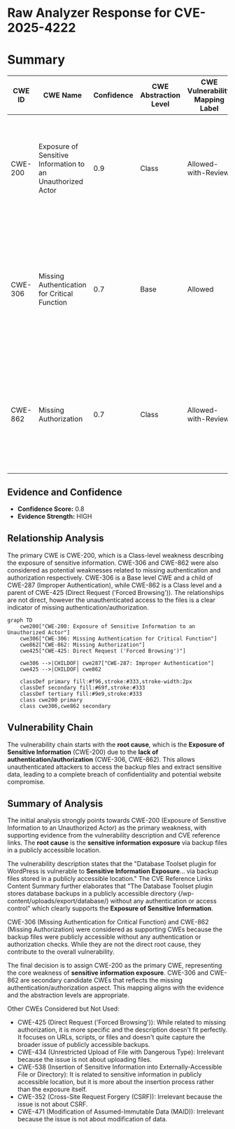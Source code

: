 # Raw Analyzer Response for CVE-2025-4222

# Summary
| CWE ID | CWE Name | Confidence | CWE Abstraction Level | CWE Vulnerability Mapping Label | CWE-Vulnerability Mapping Notes |
|---|---|---|---|---|---|
| CWE-200 | Exposure of Sensitive Information to an Unauthorized Actor | 0.9 | Class | Allowed-with-Review | Primary CWE. The product exposes sensitive information to an actor that is not explicitly authorized to have access to that information. |
| CWE-306 | Missing Authentication for Critical Function | 0.7 | Base | Allowed | Secondary candidate. The product does not perform any authentication for functionality that requires a provable user identity or consumes a significant amount of resources. |
| CWE-862 | Missing Authorization | 0.7 | Class | Allowed-with-Review | Secondary candidate. The product does not perform an authorization check when an actor attempts to access a resource or perform an action. |

## Evidence and Confidence

*   **Confidence Score:** 0.8
*   **Evidence Strength:** HIGH

## Relationship Analysis
The primary CWE is CWE-200, which is a Class-level weakness describing the exposure of sensitive information. CWE-306 and CWE-862 were also considered as potential weaknesses related to missing authentication and authorization respectively. CWE-306 is a Base level CWE and a child of CWE-287 (Improper Authentication), while CWE-862 is a Class level and a parent of CWE-425 (Direct Request ('Forced Browsing')). The relationships are not direct, however the unauthenticated access to the files is a clear indicator of missing authentication/authorization.

```mermaid
graph TD
    cwe200["CWE-200: Exposure of Sensitive Information to an Unauthorized Actor"]
    cwe306["CWE-306: Missing Authentication for Critical Function"]
    cwe862["CWE-862: Missing Authorization"]
    cwe425["CWE-425: Direct Request ('Forced Browsing')"]

    cwe306 -->|CHILDOF| cwe287["CWE-287: Improper Authentication"]
    cwe425 -->|CHILDOF| cwe862

    classDef primary fill:#f96,stroke:#333,stroke-width:2px
    classDef secondary fill:#69f,stroke:#333
    classDef tertiary fill:#9e9,stroke:#333
    class cwe200 primary
    class cwe306,cwe862 secondary
```

## Vulnerability Chain
The vulnerability chain starts with the **root cause**, which is the **Exposure of Sensitive Information** (CWE-200) due to the **lack of authentication/authorization** (CWE-306, CWE-862). This allows unauthenticated attackers to access the backup files and extract sensitive data, leading to a complete breach of confidentiality and potential website compromise.

## Summary of Analysis
The initial analysis strongly points towards CWE-200 (Exposure of Sensitive Information to an Unauthorized Actor) as the primary weakness, with supporting evidence from the vulnerability description and CVE reference links. The **root cause** is the **sensitive information exposure** via backup files in a publicly accessible location.

The vulnerability description states that the "Database Toolset plugin for WordPress is vulnerable to **Sensitive Information Exposure**... via backup files stored in a publicly accessible location." The CVE Reference Links Content Summary further elaborates that "The Database Toolset plugin stores database backups in a publicly accessible directory (/wp-content/uploads/export/database/) without any authentication or access control" which clearly supports the **Exposure of Sensitive Information**.

CWE-306 (Missing Authentication for Critical Function) and CWE-862 (Missing Authorization) were considered as supporting CWEs because the backup files were publicly accessible without any authentication or authorization checks. While they are not the direct root cause, they contribute to the overall vulnerability.

The final decision is to assign CWE-200 as the primary CWE, representing the core weakness of **sensitive information exposure**. CWE-306 and CWE-862 are secondary candidate CWEs that reflects the missing authentication/authorization aspect. This mapping aligns with the evidence and the abstraction levels are appropriate.

Other CWEs Considered but Not Used:

*   CWE-425 (Direct Request ('Forced Browsing')): While related to missing authorization, it is more specific and the description doesn't fit perfectly. It focuses on URLs, scripts, or files and doesn't quite capture the broader issue of publicly accessible backups.
*   CWE-434 (Unrestricted Upload of File with Dangerous Type): Irrelevant because the issue is not about uploading files.
*   CWE-538 (Insertion of Sensitive Information into Externally-Accessible File or Directory): It is related to sensitive information in publicly accessible location, but it is more about the insertion process rather than the exposure itself.
*   CWE-352 (Cross-Site Request Forgery (CSRF)): Irrelevant because the issue is not about CSRF.
*   CWE-471 (Modification of Assumed-Immutable Data (MAID)): Irrelevant because the issue is not about modification of data.